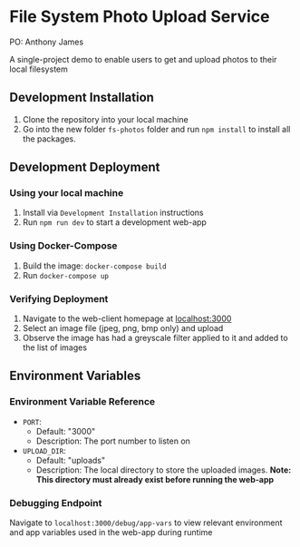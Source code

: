 
File System Photo Upload Service
===================

PO: Anthony James

A single-project demo to enable users to get and upload photos to their local filesystem


## Development Installation
1. Clone the repository into your local machine
1. Go into the new folder `fs-photos` folder and run `npm install` to install all the packages.

## Development Deployment

### Using your local machine
1. Install via `Development Installation` instructions
1. Run `npm run dev` to start a development web-app

### Using Docker-Compose
1. Build the image: `docker-compose build`
1. Run `docker-compose up`

### Verifying Deployment
1. Navigate to the web-client homepage at [localhost:3000](localhost:3000)
2. Select an image file (jpeg, png, bmp only) and upload
3. Observe the image has had a greyscale filter applied to it and added to the list of images

## Environment Variables
### Environment Variable Reference
- `PORT`:
  - Default: "3000"
  - Description: The port number to listen on
- `UPLOAD_DIR`:
  - Default: "uploads"
  - Description:  The local directory to store the uploaded images. **Note: This directory must already exist before running the web-app**

### Debugging Endpoint
Navigate to `localhost:3000/debug/app-vars` to view relevant environment and app variables used in the web-app during runtime
